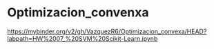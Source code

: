 # Optimizacion_convenxa
https://mybinder.org/v2/gh/VazquezR6/Optimizacion_convexa/HEAD?labpath=HW%2007_%20SVM%20Scikit-Learn.ipynb


